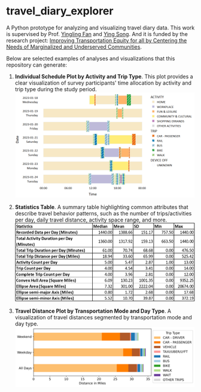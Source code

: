 # travel_diary_explorer
A Python prototype for analyzing and visualizing travel diary data. This work is supervised by Prof. [Yingling Fan](https://www.hhh.umn.edu/directory/yingling-fan) and [Ying Song](https://cla.umn.edu/about/directory/profile/yingsong). And it is funded by the research project: [Improving Transportation Equity for all by Centering the Needs of Marginalized and Underserved Communities](https://www.cts.umn.edu/research/project/improving-transportation-equity-for-all-by-centering-the-needs-of-marginalized-and-underserved-communities).

Below are selected examples of analyses and visualizations that this repository can generate: 

1. **Individual Schedule Plot by Activity and Trip Type**. This plot  provides a clear visualization of survey participants' time allocation by activity and trip type during the study period.
![schedule](images/schedule.png)


2. **Statistics Table**. A summary table highlighting common attributes that describe travel behavior patterns, such as the number of trips/activities per day, daily travel distance, activity space range, and more.
![daily_summary](images/daily_summary.png)


3. **Travel Distance Plot by Transportation Mode and Day Type**. A visualization of travel distances segmented by transportation mode and day type. 
![trip_distance](images/TRIP_Distance%20in%20Miles.png)
